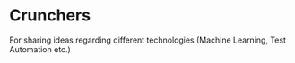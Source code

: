 # Crunchers
For sharing ideas regarding different technologies (Machine Learning, Test Automation etc.)
